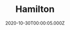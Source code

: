 ---
title: "Hamilton"
year: 2020
date: 2020-10-30T00:00:05.000Z
permalink: /almanac/movies/2020-10-30-hamilton/index.html
link: https://letterboxd.com/rknightuk/film/hamilton-2020/2/
rating: 3
tmdbid: 556574
---